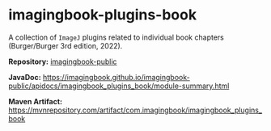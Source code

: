# imagingbook-plugins-book

A collection of `ImageJ` plugins related to individual book chapters (Burger/Burger 3rd edition, 2022).

**Repository:** [imagingbook-public](https://github.com/imagingbook/imagingbook-public)

**JavaDoc:** https://imagingbook.github.io/imagingbook-public/apidocs/imagingbook_plugins_book/module-summary.html

**Maven Artifact:** https://mvnrepository.com/artifact/com.imagingbook/imagingbook_plugins_book

